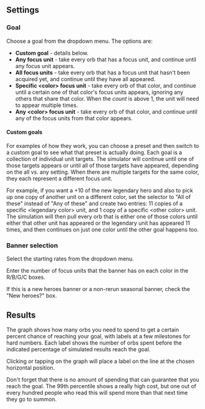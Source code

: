 ## Settings

### Goal

Choose a goal from the dropdown menu. The options are:

* **Custom goal** - details below.
* **Any focus unit** - take every orb that has a focus unit, and continue until any focus unit appears.
* **All focus units** - take every orb that has a focus unit that hasn't been acquired yet, and continue until they have all appeared.
* **Specific \<color\> focus unit** - take every orb of that color, and continue until a certain one of that color's focus units appears, ignoring any others that share that color. When the *count* is above 1, the unit will need to appear multiple times.
* **Any \<color\> focus unit** - take every orb of that color, and continue until any of the focus units from that color appears.

#### Custom goals

For examples of how they work, you can choose a preset and then switch to a custom goal to see what that preset is actually doing. Each goal is a collection of individual unit targets. The simulator will continue until one of those targets appears or until all of those targets have appeared, depending on the all vs. any setting. When there are multiple targets for the same color, they each represent a different focus unit.

For example, if you want a +10 of the new legendary hero and also to pick up one copy of another unit on a different color, set the selector to "All of these" instead of "Any of these" and create two entries: 11 copies of a specific \<legendary color\> unit, and 1 copy of a specific \<other color\> unit. The simulation will then pull every orb that is either one of those colors until either that other unit has appeared or the legendary unit has appeared 11 times, and then continues on just one color until the other goal happens too.

### Banner selection

Select the starting rates from the dropdown menu.

Enter the number of focus units that the banner has on each color in the R/B/G/C boxes.

If this is a new heroes banner or a non-rerun seasonal banner, check the "New heroes?" box. 

## Results

The graph shows how many orbs you need to spend to get a certain percent chance of reaching your goal, with labels at a few milestones for hard numbers. Each label shows the number of orbs spent before the indicated percentage of simulated results reach the goal.

Clicking or tapping on the graph will place a label on the line at the chosen horizontal position.

Don't forget that there is no amount of spending that can guarantee that you reach the goal. The 99th percentile shows a really high cost, but one out of every hundred people who read this will spend more than that next time they go to summon.
